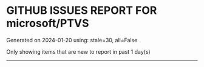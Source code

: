
# GITHUB ISSUES REPORT FOR microsoft/PTVS


Generated on 2024-01-20 using: stale=30, all=False


Only showing items that are new to report in past 1 day(s)


---
